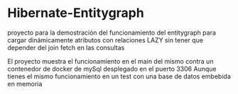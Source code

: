 # Hibernate-Entitygraph

proyecto para la demostración del funcionamiento del entitygraph para cargar dinámicamente atributos con relaciones LAZY sin tener que depender del join fetch en las consultas

El proyecto muestra el funcionamiento en el main del mismo contra un contenedor de docker de mySql desplegado en el puerto 3306
Aunque tienes el mismo funcionamiento en un test con una base de datos embebida en memoria 
